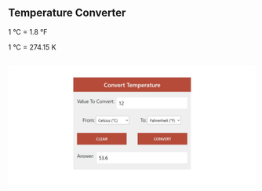 

## Temperature Converter

1 °C = 1.8 °F

1 °C = 274.15 K

##

![App Screenshot](https://github.com/tejaswininagtode/Javascript-Project/blob/main/Temperature%20Converter/assets/Web_UI.jpg)
